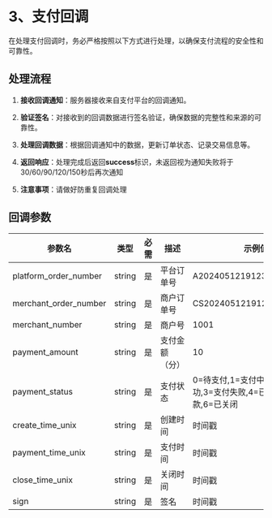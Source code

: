 

# 3、支付回调
在处理支付回调时，务必严格按照以下方式进行处理，以确保支付流程的安全性和可靠性。

## 处理流程
1. **接收回调通知**：服务器接收来自支付平台的回调通知。

2. **验证签名**：对接收到的回调数据进行签名验证，确保数据的完整性和来源的可靠性。

3. **处理回调数据**：根据回调通知中的数据，更新订单状态、记录交易信息等。

4. **返回响应**：处理完成后返回**success**标识，未返回视为通知失败将于30/60/90/120/150秒后再次通知

5. **注意事项**：请做好防重复回调处理

## 回调参数

| 参数名                  | 类型     | 必需 | 描述               | 示例值                                         |
|-------------------------|----------|------|--------------------|---------------------------------------------|
| platform_order_number   | string   | 是   | 平台订单号         | A20240512191232100196154                    |
| merchant_order_number   | string   | 是   | 商户订单号         | CS202405121912321001291                     |
| merchant_number         | string   | 是   | 商户号             | 1001                                        |
| payment_amount          | string   | 是   | 支付金额（分）     | 10                                          |
| payment_status          | string   | 是   | 支付状态           | 0=待支付,1=支付中,2=支付成功,3=支付失败,4=已撤销,5=已退款,6=已关闭 |
| create_time_unix        | string   | 是   | 创建时间           | 时间戳                                         |
| payment_time_unix       | string   | 是   | 支付时间           | 时间戳                                         |
| close_time_unix         | string   | 是   | 关闭时间           | 时间戳                                         |
| sign                    | string   | 是   | 签名               | 时间戳                                         |
